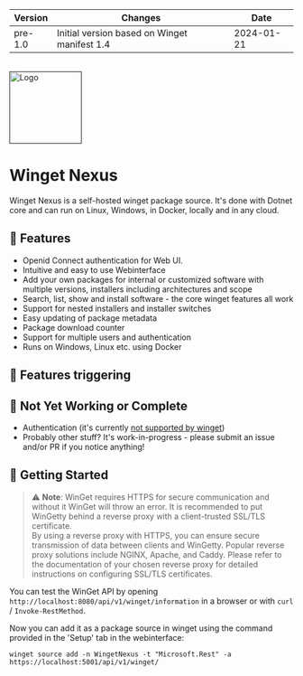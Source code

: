 ﻿  
| Version | Changes | Date |
| --- | --- | --- |
| pre-1.0 | Initial version based on Winget manifest 1.4 | 2024-01-21 |

<!-- PROJECT LOGO -->
<br />
  <a href="">
    <img src="./Store.jfif" alt="Logo" height="128">
  </a>

<h1>Winget Nexus</h1>

Winget Nexus is a self-hosted winget package source. 
It's done with Dotnet core and can run on Linux, Windows, in Docker, locally and in any cloud.


## 🚀 Features

- Openid Connect authentication for Web UI.
- Intuitive and easy to use Webinterface
- Add your own packages for internal or customized software with multiple versions, installers including architectures and scope
- Search, list, show and install software - the core winget features all work
- Support for nested installers and installer switches
- Easy updating of package metadata
- Package download counter
- Support for multiple users and authentication
- Runs on Windows, Linux etc. using Docker

## 🚀 Features triggering

## 🚧 Not Yet Working or Complete
- Authentication (it's currently [not supported by winget](https://github.com/microsoft/winget-cli-restsource/issues/100))
- Probably other stuff? It's work-in-progress - please submit an issue and/or PR if you notice anything!

## 🧭 Getting Started

> ⚠️ **Note**: WinGet requires HTTPS for secure communication and without it WinGet will throw an error. It is recommended to put WinGetty behind a reverse proxy with a client-trusted SSL/TLS certificate.  
By using a reverse proxy with HTTPS, you can ensure secure transmission of data between clients and WinGetty. Popular reverse proxy solutions include NGINX, Apache, and Caddy. Please refer to the documentation of your chosen reverse proxy for detailed instructions on configuring SSL/TLS certificates.

You can test the WinGet API by opening `http://localhost:8080/api/v1/winget/information` in a browser or with `curl` / `Invoke-RestMethod`.

Now you can add it as a package source in winget using the command provided in the 'Setup' tab in the webinterface:

```
winget source add -n WingetNexus -t "Microsoft.Rest" -a https://localhost:5001/api/v1/winget/
```

